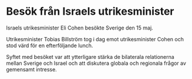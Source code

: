 # Besök från Israels utrikesminister

Israels utrikesminister Eli Cohen besökte Sverige den 15 maj.

Utrikesminister Tobias Billström tog i dag emot utrikesminister Cohen och stod värd för en efterföljande lunch.

Syftet med besöket var att ytterligare stärka de bilaterala relationerna mellan Sverige och Israel och att diskutera globala och regionala frågor av gemensamt intresse.

